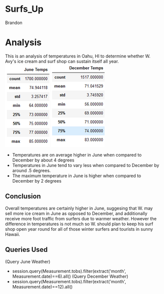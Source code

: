 # Surfs_Up
Brandon

# Analysis

This is an analysis of temperatures in Oahu, HI to determine whether 
W. Avy's ice cream and surf shop can sustain itself all year.
![alt text](./fig1.png)
![alt text](./fig2.png)

- Temperatures are on average higher in June when compared to December by about 4 degrees 
- Temperatures in June tend to vary less when compared to December by around .5 degrees.
- The maximum temperature in June is higher when compared to December by 2 degrees

## Conclusion

Overall temperatures are certainly higher in June, suggesing that W. may sell more ice cream
in June as opposed to December, and additionally receive more foot traffic from surfers due to
warmer weather. However the difference in temperatures is not much so W. should plan to keep his
surf shop open year round for all of those winter surfers and tourists in sunny Hawaii.

## Queries Used
(Query June Weather)
- session.query(Measurement.tobs).filter(extract('month', Measurement.date)==6).all()
(Query December Weather)
- session.query(Measurement.tobs).filter(extract('month', Measurement.date)==12).all()
